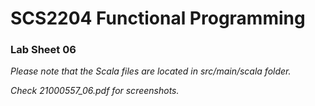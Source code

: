 # SCS2204 Functional Programming
### Lab Sheet 06
_Please note that the Scala files are located in src/main/scala folder._

_Check 21000557_06.pdf for screenshots._

